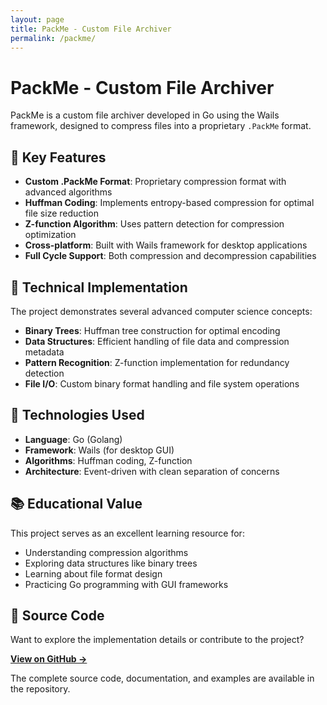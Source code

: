 ```yaml
---
layout: page
title: PackMe - Custom File Archiver
permalink: /packme/
---
```


# PackMe - Custom File Archiver

PackMe is a custom file archiver developed in Go using the Wails framework, designed to compress files into a proprietary `.PackMe` format.

## 🔧 Key Features

- **Custom .PackMe Format**: Proprietary compression format with advanced algorithms
- **Huffman Coding**: Implements entropy-based compression for optimal file size reduction
- **Z-function Algorithm**: Uses pattern detection for compression optimization
- **Cross-platform**: Built with Wails framework for desktop applications
- **Full Cycle Support**: Both compression and decompression capabilities

## 🎯 Technical Implementation

The project demonstrates several advanced computer science concepts:

- **Binary Trees**: Huffman tree construction for optimal encoding
- **Data Structures**: Efficient handling of file data and compression metadata
- **Pattern Recognition**: Z-function implementation for redundancy detection
- **File I/O**: Custom binary format handling and file system operations

## 🚀 Technologies Used

- **Language**: Go (Golang)
- **Framework**: Wails (for desktop GUI)
- **Algorithms**: Huffman coding, Z-function
- **Architecture**: Event-driven with clean separation of concerns

## 📚 Educational Value

This project serves as an excellent learning resource for:
- Understanding compression algorithms
- Exploring data structures like binary trees
- Learning about file format design
- Practicing Go programming with GUI frameworks

## 🔗 Source Code

Want to explore the implementation details or contribute to the project?

**[View on GitHub →](https://github.com/b1rr0/PackMe)**

The complete source code, documentation, and examples are available in the repository.